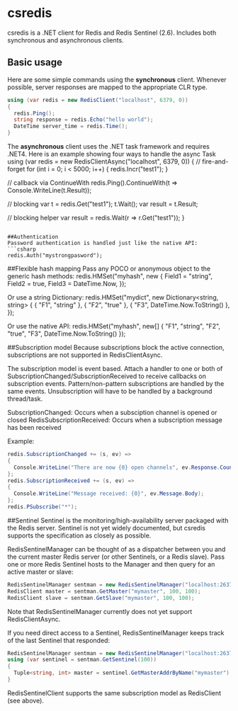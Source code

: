# csredis

csredis is a .NET client for Redis and Redis Sentinel (2.6). Includes both synchronous and asynchronous clients.

## Basic usage
Here are some simple commands using the **synchronous** client. Whenever possible, server responses are mapped to the appropriate CLR type.
```csharp
using (var redis = new RedisClient("localhost", 6379, 0))
{
  redis.Ping();
  string response = redis.Echo("hello world");
  DateTime server_time = redis.Time();
}
```

The **asynchronous** client uses the .NET task framework and requires .NET4. Here is an example showing four ways to handle the async Task
using (var redis = new RedisClientAsync("localhost", 6379, 0))
{
  // fire-and-forget
  for (int i = 0; i < 5000; i++)
  {
    redis.Incr("test1");
  }
  
  // callback via ContinueWith
  redis.Ping().ContinueWith(t => Console.WriteLine(t.Result));
  
  // blocking
  var t = redis.Get("test1");
  t.Wait();
  var result = t.Result;
  
  // blocking helper
  var result = redis.Wait(r => r.Get("test1"));
}
```

##Authentication
Password authentication is handled just like the native API:
```csharp
redis.Auth("mystrongpasword");
```

##Flexible hash mapping
Pass any POCO or anonymous object to the generic hash methods:
redis.HMSet("myhash", new
{
  Field1 = "string",
  Field2 = true,
  Field3 = DateTime.Now,
});

Or use a string Dictionary:
redis.HMSet("mydict", new Dictionary<string, string>
{
  { "F1", "string" },
  { "F2", "true" },
  { "F3", DateTime.Now.ToString() },
});

Or use the native API:
redis.HMSet("myhash", new[] { "F1", "string", "F2", "true", "F3", DateTime.Now.ToString() });

##Subscription model
Because subscriptions block the active connection, subscriptions are not supported in RedisClientAsync.

The subscription model is event based. Attach a handler to one or both of SubscriptionChanged/SubscriptionReceived to receive callbacks on subscription events. Pattern/non-pattern subscriptions are handled by the same events. Unsubscription will have to be handled by a background thread/task.

SubscriptionChanged: Occurs when a subsciption channel is opened or closed
RedisSubscriptionReceived: Occurs when a subscription message has been received

Example:
```csharp
redis.SubscriptionChanged += (s, ev) =>
{
  Console.WriteLine("There are now {0} open channels", ev.Response.Count);
};
redis.SubscriptionReceived += (s, ev) =>
{
  Console.WriteLine("Message received: {0}", ev.Message.Body);
};
redis.PSubscribe("*");
```

##Sentinel
Sentinel is the monitoring/high-availability server packaged with the Redis server. Sentinel is not yet widely documented, but csredis supports the specification as closely as possible.

RedisSentinelManager can be thought of as a dispatcher between you and the current master Redis server (or other Sentinels, or a Redis slave). Pass one or more Redis Sentinel hosts to the Manager and then query for an active master or slave:
```csharp
RedisSentinelManager sentman = new RedisSentinelManager("localhost:26379");
RedisClient master = sentman.GetMaster("mymaster", 100, 100);
RedisClient slave = sentman.GetSlave("mymaster", 100, 100);
```

Note that RedisSentinelManager currently does not yet support RedisClientAsync.

If you need direct access to a Sentinel, RedisSentinelManager keeps track of the last Sentinel that responded:
```csharp
RedisSentinelManager sentman = new RedisSentinelManager("localhost:26379");
using (var sentinel = sentman.GetSentinel(100))
{
  Tuple<string, int> master = sentinel.GetMasterAddrByName("mymaster");
}
```

RedisSentinelClient supports the same subscription model as RedisClient (see above).
